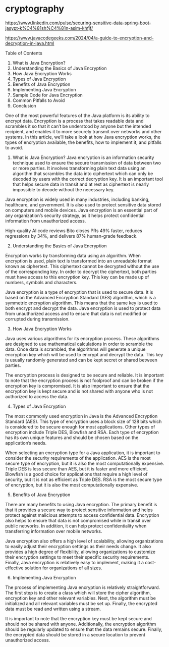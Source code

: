 # cryptography

https://www.linkedin.com/pulse/securing-sensitive-data-spring-boot-jasypt-k%C4%81sh%C4%81n-asim-khfjf/

https://www.javacodegeeks.com/2024/04/a-guide-to-encryption-and-decryption-in-java.html


Table of Contents
1) What is Java Encryption?
2) Understanding the Basics of Java Encryption
3) How Java Encryption Works
4) Types of Java Encryption
5) Benefits of Java Encryption
6) Implementing Java Encryption
7) Sample Code for Java Encryption
8) Common Pitfalls to Avoid
9) Conclusion


One of the most powerful features of the Java platform is its ability to encrypt data. Encryption is a process that takes readable data and scrambles it so that it can’t be understood by anyone but the intended recipient, and enables it to more securely transmit over networks and other systems. In this article, we’ll take a look at how Java encryption works, the types of encryption available, the benefits, how to implement it, and pitfalls to avoid.

1) What is Java Encryption?
Java encryption is an information security technique used to ensure the secure transmission of data between two or more parties. It involves transforming plain text data using an algorithm that scrambles the data into ciphertext which can only be decoded by users with the correct decryption key. It is an important tool that helps secure data in transit and at rest as ciphertext is nearly impossible to decode without the necessary key.

Java encryption is widely used in many industries, including banking, healthcare, and government. It is also used to protect sensitive data stored on computers and mobile devices. Java encryption is an essential part of any organization’s security strategy, as it helps protect confidential information from unauthorized access.

High-quality AI code reviews
Bito closes PRs 49% faster, reduces regressions by 34%, and delivers 87% human-grade feedback.


2) Understanding the Basics of Java Encryption
   
  Encryption works by transforming data using an algorithm. When encryption is used, plain text is transformed into an unreadable format known as ciphertext. This ciphertext cannot be decrypted without the use of the corresponding key. In order to decrypt the ciphertext, both parties must have access to this encryption key. This key can be made up of numbers, symbols and characters.
  
  Java encryption is a type of encryption that is used to secure data. It is based on the Advanced Encryption Standard (AES) algorithm, which is a symmetric encryption algorithm. This means that the same key is used to both encrypt and decrypt the data. Java encryption is used to protect data from unauthorized access and to ensure that data is not modified or corrupted during transmission.

3) How Java Encryption Works
   
  Java uses various algorithms for its encryption process. These algorithms are designed to use mathematical calculations in order to scramble the data. Once data is scrambled, the algorithms will generate a unique encryption key which will be used to encrypt and decrypt the data. This key is usually randomly generated and can be kept secret or shared between parties.
  
  The encryption process is designed to be secure and reliable. It is important to note that the encryption process is not foolproof and can be broken if the encryption key is compromised. It is also important to ensure that the encryption key is kept secure and is not shared with anyone who is not authorized to access the data.

4) Types of Java Encryption
   
The most commonly used encryption in Java is the Advanced Encryption Standard (AES). This type of encryption uses a block size of 128 bits which is considered to be secure enough for most applications. Other types of encryption include Triple DES, Blowfish and RSA. Each type of encryption has its own unique features and should be chosen based on the application’s needs.

When selecting an encryption type for a Java application, it is important to consider the security requirements of the application. AES is the most secure type of encryption, but it is also the most computationally expensive. Triple DES is less secure than AES, but it is faster and more efficient. Blowfish is a good choice for applications that require a high level of security, but it is not as efficient as Triple DES. RSA is the most secure type of encryption, but it is also the most computationally expensive.

5) Benefits of Java Encryption
   
There are many benefits to using Java encryption. The primary benefit is that it provides a secure way to protect sensitive information and helps protect against malicious attempts to access confidential data. Encryption also helps to ensure that data is not compromised while in transit over public networks. In addition, it can help protect confidentiality when transferring information over mobile networks.

Java encryption also offers a high level of scalability, allowing organizations to easily adjust their encryption settings as their needs change. It also provides a high degree of flexibility, allowing organizations to customize their encryption settings to meet their specific security requirements. Finally, Java encryption is relatively easy to implement, making it a cost-effective solution for organizations of all sizes.


6) Implementing Java Encryption
   
The process of implementing Java encryption is relatively straightforward. The first step is to create a class which will store the cipher algorithm, encryption key and other relevant variables. Next, the algorithm must be initialized and all relevant variables must be set up. Finally, the encrypted data must be read and written using a stream.

It is important to note that the encryption key must be kept secure and should not be shared with anyone. Additionally, the encryption algorithm should be regularly updated to ensure that the data remains secure. Finally, the encrypted data should be stored in a secure location to prevent unauthorized access.


